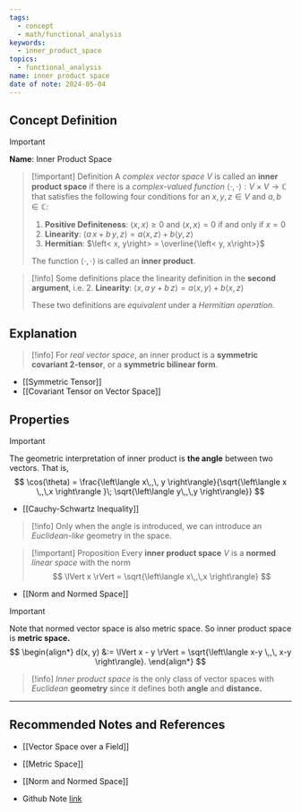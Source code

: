 ```yaml
---
tags:
  - concept
  - math/functional_analysis
keywords:
  - inner_product_space
topics:
  - functional_analysis
name: inner product space
date of note: 2024-05-04
---
```


## Concept Definition

>[!important]
>**Name**:  Inner Product Space


>[!important] Definition
>A *complex vector space* $V$ is called an **inner product space** if there is a *complex-valued function* $\left< \cdot, \cdot \right>: V \times V \rightarrow \mathbb{C}$ that satisfies the following four conditions for an $x, y, z \in V$ and $a,b \in \mathbb{C}$:
> 1. **Positive Definiteness**: $\left< x, x\right> \ge 0$ and $\left< x, x \right> = 0$ if and only if $x = 0$
> 2. **Linearity**:  $\left< a\,x + b\,y, z\right> = a\left< x, z\right> + b\left< y, z\right>$ 
> 3. **Hermitian**:  $\left< x, y\right> = \overline{\left< y, x\right>}$
> 
> The function  $\left< \cdot, \cdot \right>$  is called an **inner product**.

>[!info]
>Some definitions place the linearity definition in the **second argument**, i.e.
>2. **Linearity**:  $\left< x,  a\,y + b\,z\right> = a\left< x, y\right> + b\left< x, z\right>$
>
>These two definitions are *equivalent* under a *Hermitian operation.*   



## Explanation

>[!info]
>For *real vector space*, an inner product is a **symmetric covariant $2$-tensor**, or a **symmetric bilinear form**.

- [[Symmetric Tensor]]
- [[Covariant Tensor on Vector Space]]



## Properties

>[!important]
>The geometric interpretation of inner product is **the angle** between two vectors. That is, 
>$$
>\cos(\theta) = \frac{\left\langle x\,,\, y \right\rangle}{\sqrt{\left\langle x \,,\,x \right\rangle }\; \sqrt{\left\langle y\,,\,y \right\rangle}}
>$$

- [[Cauchy-Schwartz Inequality]]

>[!info]
>Only when the angle is introduced, we can introduce an *Euclidean-like* geometry in the space. 



>[!important] Proposition
>Every **inner product space** $V$ is a **normed** *linear space* with the norm 
>$$
>\lVert x \rVert  = \sqrt{\left\langle  x\,,\,x    \right\rangle}
>$$

- [[Norm and Normed Space]]

>[!important]
>Note that normed vector space is also metric space. So inner product space is **metric space.**
>$$
>\begin{align*}
> d(x, y) &:= \lVert x - y \rVert = \sqrt{\left\langle x-y \,,\, x-y \right\rangle}.
> \end{align*}
>$$ 


>[!info]
>*Inner product space* is the only class of vector spaces with *Euclidean* **geometry** since it defines both **angle** and **distance.**




-----------
##  Recommended Notes and References

- [[Vector Space over a Field]]
- [[Metric Space]]
- [[Norm and Normed Space]]

- Github Note [link](https://github.com/TianpeiLuke/SelfStudyNotes/tree/master/self-study/probability_and_measure_theory)